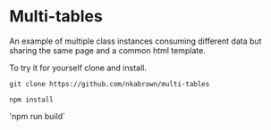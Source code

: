 # Multi-tables

An example of multiple class instances consuming different data but sharing the same page and a common html template.

To try it for yourself clone and install.

`git clone https://github.com/nkabrown/multi-tables`

`npm install`

'npm run build`
